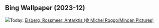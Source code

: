 ## Bing Wallpaper (2023-12)
![](https://www.bing.com/th?id=OHR.IcebergAntarctica_DE-DE5154867444_UHD.jpg&w=1000)Today: [Eisberg, Rossmeer, Antarktis (© Michel Roggo/Minden Pictures)](https://www.bing.com/th?id=OHR.IcebergAntarctica_DE-DE5154867444_UHD.jpg)